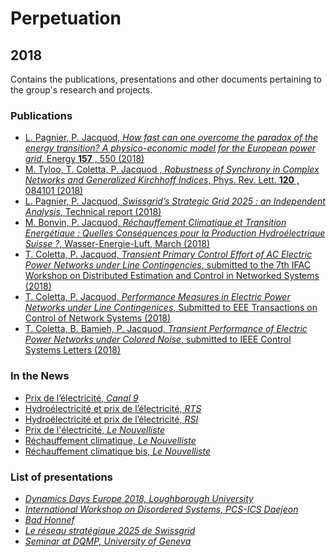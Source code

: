 # Perpetuation

## 2018

Contains the publications, presentations and other documents pertaining to the group's research and projects.

### Publications

*  [L. Pagnier, P. Jacquod, *How fast can one overcome the paradox of the energy transition? A physico-economic model for the European power grid*, Energy **157** , 550 (2018)](https://github.com/GeeeHesso/Perpetuation/tree/master/2018/Papers/Energy)
* [M. Tyloo, T. Coletta, P. Jacquod , *Robustness of Synchrony in Complex Networks and Generalized Kirchhoff Indices*, Phys. Rev. Lett. **120** , 084101 (2018)](https://github.com/GeeeHesso/Perpetuation/tree/master/2018/Papers/Kirchhoff)
* [L. Pagnier, P. Jacquod, *Swissgrid’s Strategic Grid 2025 : an Independent Analysis*, Technical report (2018)](https://github.com/GeeeHesso/Perpetuation/tree/master/2018/Papers/Swissgrid_2025)
* [M. Bonvin, P. Jacquod, *Réchauffement Climatique et Transition Energétique : Quelles Conséquences pour la Production Hydroélectrique Suisse ?*, Wasser-Energie-Luft, March (2018)](https://github.com/GeeeHesso/Perpetuation/tree/master/2018/Papers/WEL)
* [T. Coletta, P. Jacquod, *Transient Primary Control Effort of AC Electric Power Networks under Line Contingencies*, submitted to the 7th IFAC Workshop on Distributed Estimation and Control in Networked Systems (2018)](https://github.com/GeeeHesso/Perpetuation/tree/master/2018/Papers/ifac2018)
* [T. Coletta, P. Jacquod, *Performance Measures in Electric Power Networks under Line Contingenices*, Submitted to EEE Transactions on Control of Network Systems (2018)](https://github.com/GeeeHesso/Perpetuation/tree/master/2018/Papers/Gramian)
* [T. Coletta, B. Bamieh, P. Jacquod, *Transient Performance of Electric Power Networks under Colored Noise*, submitted to IEEE Control Systems Letters (2018)](https://github.com/GeeeHesso/Perpetuation/tree/master/2018/Papers/Gramiannoise)
### In the News

* [Prix de l’électricité, *Canal 9*](https://github.com/GeeeHesso/Perpetuation/tree/master/2018/In_the_News/Electricity_prices_canal9)
* [Hydroélectricité et prix de l’électricité, *RTS*](https://github.com/GeeeHesso/Perpetuation/tree/master/2018/In_the_News/Electricity_prices_canal9)
* [Hydroélectricité et prix de l’électricité, *RSI*](https://github.com/GeeeHesso/Perpetuation/tree/master/2018/In_the_News/HydroelectricityRSI)
* [Prix de l'électricité, *Le Nouvelliste*](https://github.com/GeeeHesso/Perpetuation/tree/master/2018/In_the_News/Electricity_prices)
* [Réchauffement climatique, *Le Nouvelliste*](https://github.com/GeeeHesso/Perpetuation/tree/master/2018/In_the_News/Réchauffement_climatique_NF)
* [Réchauffement climatique bis, *Le Nouvelliste*](https://github.com/GeeeHesso/Perpetuation/tree/master/2018/In_the_News/Réchauffement_climatique_NF_2)

### List of presentations

* [*Dynamics Days Europe 2018, Loughborough University*](https://github.com/GeeeHesso/Perpetuation/tree/master/2018/Presentations/Dynamics_Days_Loughborough)
* [*International Workshop on Disordered Systems, PCS-ICS Daejeon*](https://github.com/GeeeHesso/Perpetuation/tree/master/2018/Presentations/DisSLoTT)
* [*Bad Honnef*](https://github.com/GeeeHesso/Perpetuation/tree/master/2018/Presentations/Bad_Honnef)
* [*Le réseau stratégique 2025 de Swissgrid*](https://github.com/GeeeHesso/Perpetuation/tree/master/2018/Presentations/Le_reseau_strategique_2025_de_Swissgrid)
* [*Seminar at DQMP, University of Geneva*](https://github.com/GeeeHesso/Perpetuation/tree/master/2018/Presentations/DQMP_Geneva)
